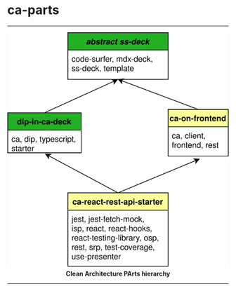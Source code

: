 # ca-parts

---

<p align="center">
  <a href="https://github.com/softspider">
    <img src="./diagrams/ca-parts.svg" width="600"/>
  </a>
  </br>
  <b>Clean Architecture PArts hierarchy</b>
</p>

---
